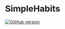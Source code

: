 # SimpleHabits

[![GitHub version](https://badge.fury.io/gh/renpen%2FSimpleHabits@2x.png)](https://badge.fury.io/gh/renpen%2FSimpleHabits)
